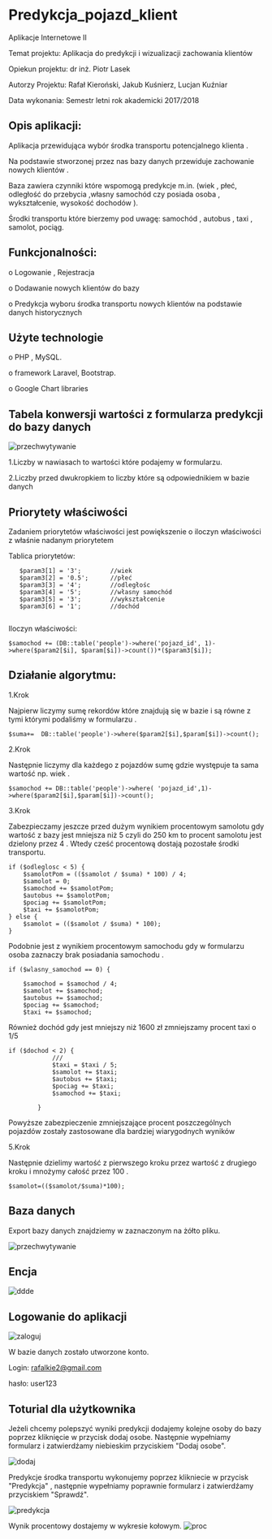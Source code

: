 # Predykcja_pojazd_klient
Aplikacje Internetowe II




Temat projektu: Aplikacja do predykcji i wizualizacji zachowania klientów

Opiekun projektu: dr inż. Piotr Lasek

Autorzy Projektu: Rafał Kieroński, Jakub Kuśnierz, Lucjan Kuźniar

Data wykonania: Semestr letni rok akademicki 2017/2018


## Opis aplikacji:
Aplikacja przewidująca wybór środka transportu potencjalnego klienta .

Na podstawie stworzonej przez nas bazy danych przewiduje zachowanie nowych klientów .

Baza zawiera czynniki które wspomogą predykcje m.in. (wiek , płeć, odległość do przebycia ,własny samochód czy posiada osoba , wykształcenie, wysokość dochodów ).

Środki transportu które bierzemy pod uwagę: samochód , autobus , taxi , samolot, pociąg.

## Funkcjonalności:
o	Logowanie , Rejestracja 

o	Dodawanie nowych klientów do bazy

o	Predykcja wyboru środka transportu nowych klientów na podstawie danych historycznych

## Użyte technologie
o PHP , MySQL.

o framework  Laravel, Bootstrap.

o Google Chart libraries

## Tabela konwersji wartości z formularza predykcji do bazy danych

![przechwytywanie](https://user-images.githubusercontent.com/26554041/40879559-3f7beb0c-66a2-11e8-9539-3ab8b2e73f3d.PNG)

1.Liczby w nawiasach to wartości które podajemy w formularzu.

2.Liczby przed dwukropkiem to liczby które są odpowiednikiem w bazie danych

 ## Priorytety właściwości
 Zadaniem priorytetów właściwości jest powiększenie o iloczyn właściwości z właśnie nadanym priorytetem 
 
 Tablica priorytetów:
 
```
   $param3[1] = '3';        //wiek
   $param3[2] = '0.5';      //płeć
   $param3[3] = '4';        //odległośc
   $param3[4] = '5';        //własny samochód
   $param3[5] = '3';        //wykształcenie
   $param3[6] = '1';        //dochód
   
 ```
 Iloczyn właściwości:
 ```
 $samochod += (DB::table('people')->where('pojazd_id', 1)->where($param2[$i], $param[$i])->count())*($param3[$i]);
 ```
 

## Działanie algorytmu:

1.Krok

Najpierw liczymy sumę rekordów które znajdują się w bazie i są równe z tymi którymi podaliśmy w formularzu .

```
$suma+=  DB::table('people')->where($param2[$i],$param[$i])->count();
```

2.Krok

Następnie liczymy dla każdego z pojazdów sumę gdzie występuje ta sama wartość np. wiek .

```
$samochod += DB::table('people')->where( 'pojazd_id',1)->where($param2[$i],$param[$i])->count();
```

3.Krok

Zabezpieczamy jeszcze przed dużym wynikiem procentowym samolotu gdy wartość z bazy jest mniejsza niż 5 czyli do 250 km to procent samolotu jest dzielony przez 4 . Wtedy cześć procentową dostają pozostałe środki transportu.
```
if ($odleglosc < 5) {                  
    $samolotPom = (($samolot / $suma) * 100) / 4;
    $samolot = 0;
    $samochod += $samolotPom;
    $autobus += $samolotPom;
    $pociag += $samolotPom;
    $taxi += $samolotPom;
} else {
    $samolot = (($samolot / $suma) * 100);
}
```

Podobnie jest z wynikiem procentowym samochodu gdy w formularzu osoba zaznaczy brak posiadania samochodu .

```
if ($wlasny_samochod == 0) {            
   
    $samochod = $samochod / 4;
    $samolot += $samochod;
    $autobus += $samochod;
    $pociag += $samochod;
    $taxi += $samochod;
   ```
Również dochód gdy jest mniejszy niż 1600 zł zmniejszamy procent taxi o 1/5

```
if ($dochod < 2) {            
            ///
            $taxi = $taxi / 5;
            $samolot += $taxi;
            $autobus += $taxi;
            $pociag += $taxi;
            $samochod += $taxi;

        }
   ```
   
   Powyższe zabezpieczenie zmniejszające procent poszczególnych pojazdów zostały zastosowane dla bardziej wiarygodnych wyników
   
5.Krok

Następnie dzielimy wartość z pierwszego kroku przez wartość z drugiego kroku i mnożymy całość przez 100 .
```
$samolot=(($samolot/$suma)*100);
```
## Baza danych

Export bazy danych znajdziemy w zaznaczonym na żółto pliku.

![przechwytywanie](https://user-images.githubusercontent.com/26554041/40630055-9a271ef4-62cf-11e8-953c-c196fa07517a.PNG)


## Encja 

![ddde](https://user-images.githubusercontent.com/26554041/40628570-15c85b18-62c6-11e8-896e-5373f8cb6ead.png)

## Logowanie do aplikacji

![zaloguj](https://user-images.githubusercontent.com/26554041/40630117-246a3f4c-62d0-11e8-93fa-38565b487447.PNG)

W bazie danych zostało utworzone konto.

Login: rafalkie2@gmail.com

hasło: user123

## Toturial dla użytkownika

Jeżeli chcemy polepszyć wyniki predykcji dodajemy kolejne osoby do bazy poprzez kliknięcie w przycisk dodaj osobe.
Następnie wypełniamy formularz i zatwierdźamy niebieskim przyciskiem "Dodaj osobe".  

![dodaj](https://user-images.githubusercontent.com/26554041/40629909-7ac90366-62ce-11e8-8620-5519af80334d.PNG)

Predykcje środka transportu wykonujemy poprzez klikniecie w przycisk "Predykcja" , następnie wypełniamy poprawnie formularz i zatwierdźamy przyciskiem "Sprawdź".

![predykcja](https://user-images.githubusercontent.com/26554041/40629908-7986fa58-62ce-11e8-88ef-62016ff61600.PNG)

Wynik procentowy  dostajemy w wykresie kołowym. 
![proc](https://user-images.githubusercontent.com/26554041/40629905-77e886bc-62ce-11e8-8f2e-3517d80966d8.PNG)





